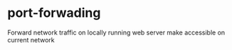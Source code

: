 # port-forwading
Forward network traffic on locally running web server make accessible on current network
